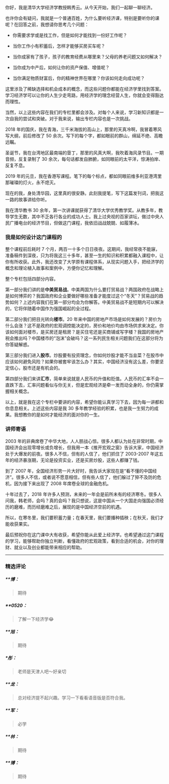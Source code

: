 <p data-nodeid="259">你好，我是清华大学经济学教授韩秀云。从今天开始，我们一起聊一聊经济。</p>


<p data-nodeid="3">也许你会有疑问，我就是一个普通百姓，为什么要听经济课，特别是要听你的课呢？在回答之前，我想请你思考几个问题：</p>
<ul data-nodeid="4">
<li data-nodeid="5">
<p data-nodeid="6">你需要求学或是找工作，但是如何才能找到一份好工作呢？</p>
</li>
<li data-nodeid="7">
<p data-nodeid="8">当你工作小有积蓄后，怎样才能够买房买车呢？</p>
</li>
<li data-nodeid="9">
<p data-nodeid="10">当你成家有了孩子，孩子的教育经费从哪里来？父母的养老问题又如何解决？</p>
</li>
<li data-nodeid="11">
<p data-nodeid="12">当你成为中产后，如何让你的资产保值、增值呢？</p>
</li>
<li data-nodeid="13">
<p data-nodeid="14">当你满足物质财富后，你的精神世界在哪里？你该如何走向成功呢？</p>
</li>
</ul>
<p data-nodeid="15">这里涉及了稀缺选择和机会成本的概念，而这些问题你都能在经济学里找到答案。学习经济学可以让你的人生少走弯路，用经济学的理念经营人生，你就会变得豁达而理性。</p>
<p data-nodeid="16">当然，以上这些内容在我们的专栏里都会涉及。对每个人来说，学习新知识都是一次自我的尝试和突破。对于我来说，输出专栏内容也是一次挑战。</p>
<p data-nodeid="17">2018 年的国庆，我在青海，三千米海拔的高山上，那里的天真冷啊，我冒着寒风写大纲，前后修改了 50 余次。写下的每个字，都如眼前的群山，绵延不绝、高瞻远瞩。</p>
<p data-nodeid="18">圣诞节，我在台湾地区最南端的垦丁，那里的风真大啊，我吹着海风录节目。一期音频，反复录制了 30 余次，每句话都发自肺腑，如同眼前的太平洋，惊涛拍岸、反复不息。</p>
<p data-nodeid="19">2019 年的元旦，我在香港写课程。笔下的每个标点，都如同眼前维多利亚港湾里那璀璨的灯火，永不熄灭。</p>
<p data-nodeid="20">现在的我，身处清华园，这里真的很安静。此刻我提笔，写下这篇发刊词，把我这一路的故事讲给你听。</p>
<p data-nodeid="601" class="te-preview-highlight">我在清华教书 30 余年，第一次讲课就获得了清华大学优秀教学奖。从教多年，教导学生无数，其中不乏各行各业的成功人士。我上过央视的百家讲坛，做过中央人民广播电台的经济节目，但做这门课程，我依旧战战兢兢、如履薄冰。</p>



<h3 data-nodeid="23">我是如何设计这门课程的</h3>
<p data-nodeid="24">整个课程前后耗时 7 个月，两百一十多个日日夜夜。这期间，我经常夜不能寐，准备稿件到深夜，只为将我这三十多年，甚至一生的知识和积累都融入课程中，让你有所收获。此外，我还改变了大学原有课程体系，从现实问题入手，把经济学的概念和理论植入故事和案例中，方便你记忆和理解。</p>
<p data-nodeid="25">整个专栏包括四部分内容。</p>
<p data-nodeid="26">第一部分我们讲的是<strong data-nodeid="61">中美贸易战</strong>。中美两国为什么要打贸易战？两国政府在战略上是如何博弈的？我国政府和企业要做好哪些准备才能度过这个“冬天”？贸易战的趋势如何？上述内容我们在第一部分均会为你解答。中美贸易战不是短期内可以解决的，它将伴随着中国作为强国崛起的全过程。</p>
<p data-nodeid="27">第二部分我们把目光转向<strong data-nodeid="67">楼市</strong>。20 年来中国的房地产市场是如何发展的？房价为什么会涨？这不是政府的宏观调控能决定的，房价和地价均由市场供求来决定。你该如何面对楼市，是买房还是租房？是买住宅还是买商铺或写字楼？我国的房地产税会推出吗？中国楼市的“泡沫”会破吗？这一系列民生相关问题我们在这部分将为你答疑解惑。</p>
<p data-nodeid="28">第三部分我们进入<strong data-nodeid="73">股市</strong>。炒股要有投资理念，你如何炒股才能不当韭菜？在股市中应该如何避免风险？如果你被套牢该怎么办？其实，中国经济没有这么差，你要坚定信心，股市还是有机会的。</p>
<p data-nodeid="29">第四部分我们来讲<strong data-nodeid="79">汇市</strong>，简单来说就是人民币的升值和贬值。人民币的汇率不会一直跌下去，汇率问题看似与你无关，但是宏观经济是牵一发而动全身的，你仍需掌握相关概念。</p>
<p data-nodeid="30">以上，就是我在这个专栏中要讲的内容，希望你能认真学习下去，因为每一讲都和你息息相关。上述这些内容是我 30 多年教学经验的积累，也是我一生努力的成果。我想教你的是如何才能经济的面对你的一生。</p>
<h3 data-nodeid="31">讲师寄语</h3>
<p data-nodeid="32">2003 年的非典席卷了中华大地，人人胆战心惊。很多人都认为处在非常时期，中国经济会出现零增长或负增长，但我用一本《推开宏观之窗》告诉大家，中国经济处于大爆发的前夜。很多人不信，但有的人信了，他们抓住了 2003-2007 年这五年的经济暴涨期，无论是投资实业，还是买房炒股，这些人都赚了钱。</p>
<p data-nodeid="33">到了 2007 年，全国经济形势一片大好时，我告诉大家现在是“看不懂的中国经济”。很多人不信，或者说不愿意相信，但有些人信了，他们躲过了猝不及防的危机，因为接下来出现了 2008 年席卷全球的金融危机。</p>
<p data-nodeid="34">十年过去了，2018 年许多人预测，未来的一年会是前所未有的经济寒冬。很多人问我，韩老师，会吗？真的会吗？我只想说，这是中国从一个大国走向强国必须经历的磨难，而历经磨难之后，展现的是中国经济空前的机遇。</p>
<p data-nodeid="35">所以，在寒冬里，我们要积蓄力量；在春天里，我们要播种插秧；在秋天，我们才能收获果实。</p>
<p data-nodeid="36">最后预祝你在这门课中大有收获，希望你能从此爱上经济学。也希望通过这门课程的学习，能够帮助你独立判断，看懂政府的宏观政策，看到合适的机会，对你的理财、就业以及创业都能带来相应的帮助。</p>

---

### 精选评论

##### **博：
> 期待

##### **0520：
> 了解一下经济学😂

##### **旭：
> 期待

##### *彤：
> 老师是天津人吧～好亲切

##### **龙：
> 总对经济提不起兴趣。学习一下看看语音版是否符合我。

##### **军：
> 必学

##### **林：
> 期待

##### **博：
> 期待

